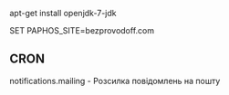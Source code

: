 apt-get install openjdk-7-jdk


SET PAPHOS_SITE=bezprovodoff.com


## CRON

notifications.mailing - Розсилка повідомлень на пошту